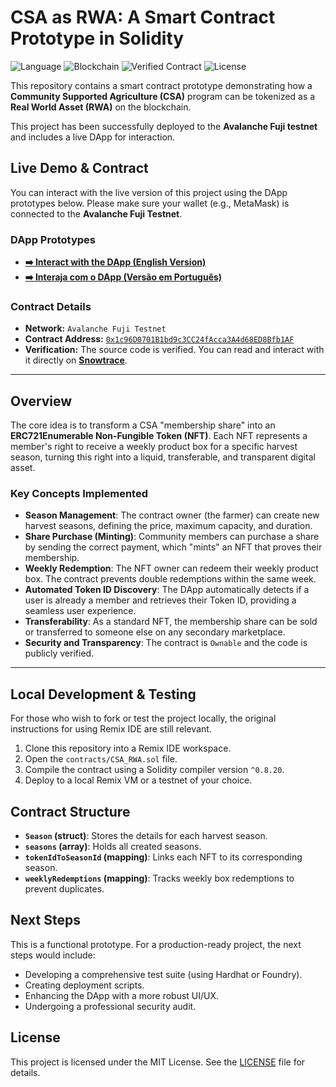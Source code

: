 # CSA as RWA: A Smart Contract Prototype in Solidity

![Language](https://img.shields.io/badge/Language-Solidity-orange)
![Blockchain](https://img.shields.io/badge/Blockchain-Avalanche_Fuji-red)
![Verified Contract](https://img.shields.io/badge/Contract-Verified-green)
![License](https://img.shields.io/badge/License-MIT-blue)

This repository contains a smart contract prototype demonstrating how a **Community Supported Agriculture (CSA)** program can be tokenized as a **Real World Asset (RWA)** on the blockchain.

This project has been successfully deployed to the **Avalanche Fuji testnet** and includes a live DApp for interaction.

## Live Demo & Contract

You can interact with the live version of this project using the DApp prototypes below. Please make sure your wallet (e.g., MetaMask) is connected to the **Avalanche Fuji Testnet**.

### DApp Prototypes

*   **[➡️ Interact with the DApp (English Version)](https://ecolab-web3.github.io/csa-rwa-solidity/index-en.html)**
*   **[➡️ Interaja com o DApp (Versão em Português)](https://ecolab-web3.github.io/csa-rwa-solidity/index-pt_br.html)**

### Contract Details

*   **Network:** `Avalanche Fuji Testnet`
*   **Contract Address:** [`0x1c96D0701B1bd9c3CC24fAcca3A4d68ED8Bfb1AF`](https://testnet.snowtrace.io/address/0x1c96D0701B1bd9c3CC24fAcca3A4d68ED8Bfb1AF)
*   **Verification:** The source code is verified. You can read and interact with it directly on **[Snowtrace](https://testnet.snowtrace.io/address/0x1c96D0701B1bd9c3CC24fAcca3A4d68ED8Bfb1AF#code)**.

---

## Overview

The core idea is to transform a CSA "membership share" into an **ERC721Enumerable Non-Fungible Token (NFT)**. Each NFT represents a member's right to receive a weekly product box for a specific harvest season, turning this right into a liquid, transferable, and transparent digital asset.

### Key Concepts Implemented

*   **Season Management**: The contract owner (the farmer) can create new harvest seasons, defining the price, maximum capacity, and duration.
*   **Share Purchase (Minting)**: Community members can purchase a share by sending the correct payment, which "mints" an NFT that proves their membership.
*   **Weekly Redemption**: The NFT owner can redeem their weekly product box. The contract prevents double redemptions within the same week.
*   **Automated Token ID Discovery**: The DApp automatically detects if a user is already a member and retrieves their Token ID, providing a seamless user experience.
*   **Transferability**: As a standard NFT, the membership share can be sold or transferred to someone else on any secondary marketplace.
*   **Security and Transparency**: The contract is `Ownable` and the code is publicly verified.

---

## Local Development & Testing

For those who wish to fork or test the project locally, the original instructions for using Remix IDE are still relevant.

1.  Clone this repository into a Remix IDE workspace.
2.  Open the `contracts/CSA_RWA.sol` file.
3.  Compile the contract using a Solidity compiler version `^0.8.20`.
4.  Deploy to a local Remix VM or a testnet of your choice.

## Contract Structure

*   **`Season` (struct)**: Stores the details for each harvest season.
*   **`seasons` (array)**: Holds all created seasons.
*   **`tokenIdToSeasonId` (mapping)**: Links each NFT to its corresponding season.
*   **`weeklyRedemptions` (mapping)**: Tracks weekly box redemptions to prevent duplicates.

## Next Steps

This is a functional prototype. For a production-ready project, the next steps would include:

*   Developing a comprehensive test suite (using Hardhat or Foundry).
*   Creating deployment scripts.
*   Enhancing the DApp with a more robust UI/UX.
*   Undergoing a professional security audit.

## License

This project is licensed under the MIT License. See the [LICENSE](LICENSE) file for details.
